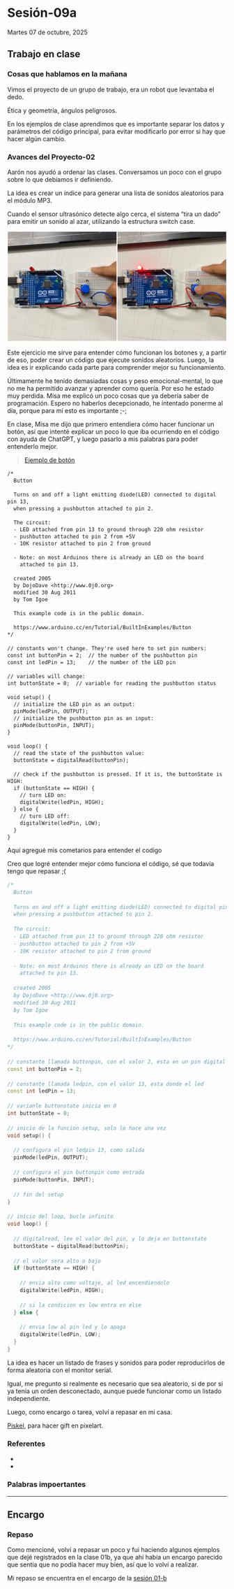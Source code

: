 # Sesión-09a

Martes 07 de octubre, 2025

## Trabajo en clase

### Cosas que hablamos en la mañana

Vimos el proyecto de un grupo de trabajo, era un robot que levantaba el dedo.

Ética y geometría, ángulos peligrosos.

En los ejemplos de clase aprendimos que es importante separar los datos y parámetros del código principal, para evitar modificarlo por error si hay que hacer algún cambio.

### Avances del Proyecto-02

Aarón nos ayudó a ordenar las clases. Conversamos un poco con el grupo sobre lo que debíamos ir definiendo.

La idea es crear un índice para generar una lista de sonidos aleatorios para el módulo MP3.

Cuando el sensor ultrasónico detecte algo cerca, el sistema “tira un dado” para emitir un sonido al azar, utilizando la estructura switch case.

![foto arduino](imagenes/sesion09a.jpeg)

Este ejercicio me sirve para entender cómo funcionan los botones y, a partir de eso, poder crear un código que ejecute sonidos aleatorios. Luego, la idea es ir explicando cada parte para comprender mejor su funcionamiento.

Últimamente he tenido demasiadas cosas y peso emocional-mental, lo que no me ha permitido avanzar y aprender como quería. Por eso he estado muy perdida. Misa me explicó un poco cosas que ya debería saber de programación. Espero no haberlos decepcionado, he intentado ponerme al día, porque para mí esto es importante ;-;

En clase, Misa me dijo que primero entendiera cómo hacer funcionar un botón, así que intenté explicar un poco lo que iba ocurriendo en el código con ayuda de ChatGPT, y luego pasarlo a mis palabras para poder entenderlo mejor.

> [Ejemplo de botón](https://docs.arduino.cc/built-in-examples/digital/Button/)

```text
/*
  Button

  Turns on and off a light emitting diode(LED) connected to digital pin 13,
  when pressing a pushbutton attached to pin 2.

  The circuit:
  - LED attached from pin 13 to ground through 220 ohm resistor
  - pushbutton attached to pin 2 from +5V
  - 10K resistor attached to pin 2 from ground

  - Note: on most Arduinos there is already an LED on the board
    attached to pin 13.

  created 2005
  by DojoDave <http://www.0j0.org>
  modified 30 Aug 2011
  by Tom Igoe

  This example code is in the public domain.

  https://www.arduino.cc/en/Tutorial/BuiltInExamples/Button
*/

// constants won't change. They're used here to set pin numbers:
const int buttonPin = 2;  // the number of the pushbutton pin
const int ledPin = 13;    // the number of the LED pin

// variables will change:
int buttonState = 0;  // variable for reading the pushbutton status

void setup() {
  // initialize the LED pin as an output:
  pinMode(ledPin, OUTPUT);
  // initialize the pushbutton pin as an input:
  pinMode(buttonPin, INPUT);
}

void loop() {
  // read the state of the pushbutton value:
  buttonState = digitalRead(buttonPin);

  // check if the pushbutton is pressed. If it is, the buttonState is HIGH:
  if (buttonState == HIGH) {
    // turn LED on:
    digitalWrite(ledPin, HIGH);
  } else {
    // turn LED off:
    digitalWrite(ledPin, LOW);
  }
}
```

Aquí agregué mis cometarios para entender el codigo 

Creo que logré entender mejor cómo funciona el código, sé que todavía tengo que repasar ;(

``` cpp
/*
  Button

  Turns on and off a light emitting diode(LED) connected to digital pin 13,
  when pressing a pushbutton attached to pin 2.

  The circuit:
  - LED attached from pin 13 to ground through 220 ohm resistor
  - pushbutton attached to pin 2 from +5V
  - 10K resistor attached to pin 2 from ground

  - Note: on most Arduinos there is already an LED on the board
    attached to pin 13.

  created 2005
  by DojoDave <http://www.0j0.org>
  modified 30 Aug 2011
  by Tom Igoe

  This example code is in the public domain.

  https://www.arduino.cc/en/Tutorial/BuiltInExamples/Button
*/

// constante llamada buttonpin, con el valor 2, esta en un pin digital
const int buttonPin = 2;

// constante llamada ledpin, con el valor 13, esta donde el led
const int ledPin = 13;

// varianle buttonstate inicia en 0
int buttonState = 0;

// inicio de la funcion setup, solo lo hace una vez
void setup() {

  // configura el pin ledpin 13, como salida
  pinMode(ledPin, OUTPUT);

  // configura el pin buttonpin como entrada
  pinMode(buttonPin, INPUT);

  // fin del setup
}

// inicio del loop, bucle infinito
void loop() {

  // digitalread, lee el valor del pin, y lo deja en buttonstate
  buttonState = digitalRead(buttonPin);

  // el valor sera alto o bajo
  if (buttonState == HIGH) {

    // envia alto como voltaje, al led encendiendolo
    digitalWrite(ledPin, HIGH);

    // si la condicion es low entra en else
  } else {

    // envia low al pin led y lo apaga
    digitalWrite(ledPin, LOW);
  }
}
```

La idea es hacer un listado de frases y sonidos para poder reproducirlos de forma aleatoria con el monitor serial.

Igual, me pregunto si realmente es necesario que sea aleatorio, si de por sí ya tenía un orden desconectado, aunque puede funcionar como un listado independiente.

Luego, como encargo o tarea, volví a repasar en mi casa.

[Piskel](https://www.piskelapp.com/p/create/sprite/), para hacer gift en pixelart.

### Referentes

-

-

### Palabras impoertantes

---

## Encargo

### Repaso

Como mencioné, volví a repasar un poco y fui haciendo algunos ejemplos que dejé registrados en la clase 01b, ya que ahí había un encargo parecido que sentía que no podía hacer muy bien, así que lo volví a realizar.

Mi repaso se encuentra en el encargo de la [sesión 01-b](https://github.com/Bernardita-lobo/dis8645-2025-02-procesos/tree/main/13-Bernardita-lobo/sesion-01b)
